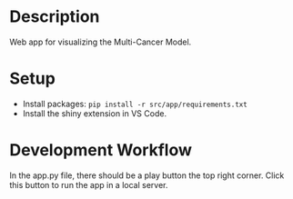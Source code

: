 # Description
Web app for visualizing the Multi-Cancer Model.

# Setup
- Install packages: ```pip install -r src/app/requirements.txt```
- Install the shiny extension in VS Code.

# Development Workflow
In the app.py file, there should be a play button the top right corner. Click this button to run the app in a local server.